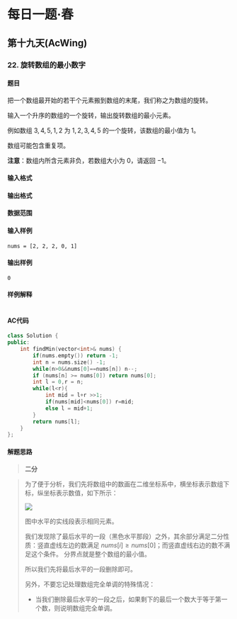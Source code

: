 # 每日一题·春

## 第十九天(AcWing)

### 22. 旋转数组的最小数字

#### 题目

把一个数组最开始的若干个元素搬到数组的末尾，我们称之为数组的旋转。

输入一个升序的数组的一个旋转，输出旋转数组的最小元素。

例如数组 ${3,4,5,1,2}$ 为 ${1,2,3,4,5}$ 的一个旋转，该数组的最小值为 $1$。

数组可能包含重复项。

**注意**：数组内所含元素非负，若数组大小为 $0$，请返回 $−1$。

#### 输入格式



#### 输出格式



#### 数据范围



#### 输入样例

```
nums = [2, 2, 2, 0, 1]
```

#### 输出样例

```
0
```

#### 样例解释

```

```

#### AC代码

```c++
class Solution {
public:
    int findMin(vector<int>& nums) {
        if(nums.empty()) return -1;
        int n = nums.size() -1;
        while(n>0&&nums[0]==nums[n]) n--;
        if (nums[n] >= nums[0]) return nums[0];
        int l = 0,r = n;
        while(l<r){
            int mid = l+r >>1;
            if(nums[mid]<nums[0]) r=mid;
            else l = mid+1;
        }
        return nums[l];
    }
};
```

#### 解题思路

> **二分**

>为了便于分析，我们先将数组中的数画在二维坐标系中，横坐标表示数组下标，纵坐标表示数值，如下所示：
>
>![](https://www.acwing.com/media/article/image/2019/01/06/1_9f7a5ff011-2.png)
>
>
>图中水平的实线段表示相同元素。
>
>我们发现除了最后水平的一段（黑色水平那段）之外，其余部分满足二分性质：竖直虚线左边的数满足 $nums[i]≥nums[0]$；而竖直虚线右边的数不满足这个条件。
>分界点就是整个数组的最小值。
>
>所以我们先将最后水平的一段删除即可。
>
>另外，不要忘记处理数组完全单调的特殊情况：
>
>- 当我们删除最后水平的一段之后，如果剩下的最后一个数大于等于第一个数，则说明数组完全单调。

